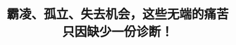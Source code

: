 ---
title: 霸凌、孤立、失去机会，这些无端的痛苦只因缺少一份诊断！
tags: [孤独, 孤独症, Aspie]
color: success
description: “迷失的一代”想知道，如果他们在年轻时获得特殊学校服务、社交技能培训、针对孤独症的工作计划，抑或只是简单的理解，他们的生活是否会更容易些。
external_url: http://mp.weixin.qq.com/s?__biz=MzIyMzgyMjY5NQ==&amp;mid=2247483774&amp;idx=1&amp;sn=2daf0f7fc536d4b1052568b09b3dc0d7&amp;chksm=e8191776df6e9e600e58590b42d79c3f0543a40fe3ea5d1d6d51c8b4f87e98278a14c9906685&amp;scene=27#wechat_redirect
---